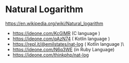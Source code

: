 # Natural Logarithm

https://en.wikipedia.org/wiki/Natural_logarithm

* https://ideone.com/KcGlMR (C language )
* https://ideone.com/qAzN74 ( Kotlin language )
* https://repl.it/@emilstates/nat-log ( Kotlin language )\
* https://ideone.com/N6q3WE (in Ruby Language)
* https://ideone.com/thinkphp/nat-log
